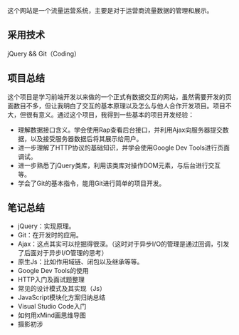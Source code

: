 这个网站是一个流量运营系统，主要是对于运营商流量数据的管理和展示。

## 采用技术
jQuery && Git（Coding）

## 项目总结
这个项目是学习前端开发以来做的一个正式有数据交互的网站，虽然需要开发的页面数目不多，但让我明白了交互的基本原理以及怎么与他人合作开发项目。项目不大，但很有意义。通过这个项目，我得到一些基本的项目开发经验：

- 理解数据接口含义。学会使用Rap查看后台接口，并利用Ajax向服务器提交数据，以及接受服务器数据后将其展示给用户。
- 进一步理解了HTTP协议的基础知识，并学会使用Google Dev Tools进行页面调试。
- 进一步熟悉了jQuery类库，利用该类库对操作DOM元素，与后台进行交互等。
- 学会了Git的基本指令，能用Git进行简单的项目开发。

## 笔记总结
- jQuery：实现原理。
- Git：在开发时的应用。
- Ajax：这点其实可以挖掘得很深。（这时对于异步I/O的管理是通过回调，引发了后面对于异步I/O管理的思考）
- 原生Js：比如作用域链、闭包以及继承等等。
- Google Dev Tools的使用
- HTTP入门及面试题整理
- 常见的设计模式及其实现（Js）
- JavaScript模块化方案归纳总结
- Visual Studio Code入门
- 如何用xMind画思维导图
- 摄影初涉
